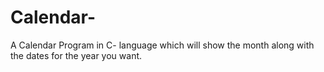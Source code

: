 # Calendar-
A Calendar Program in C- language which will show the month along with the dates for the year you want.
